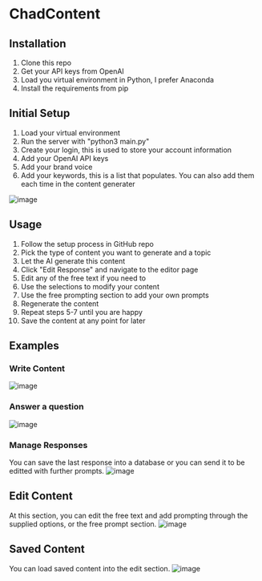 # ChadContent

## Installation
1. Clone this repo
2. Get your API keys from OpenAI
3. Load you virtual environment in Python, I prefer Anaconda
4. Install the requirements from pip
 
## Initial Setup
1. Load your virtual environment
2. Run the server with "python3 main.py"
3. Create your login, this is used to store your account information
4. Add your OpenAI API keys
5. Add your brand voice
6. Add your keywords, this is a list that populates. You can also add them each time in the content generater

![image](https://github.com/theaichad/ChadContent/assets/114192985/3a8b5ca5-4c47-4cbc-bbd3-8504013fdef4)

## Usage
1. Follow the setup process in GitHub repo
2. Pick the type of content you want to generate and a topic
3. Let the AI generate this content
4. Click "Edit Response" and navigate to the editor page
5. Edit any of the free text if you need to
6. Use the selections to modify your content
7. Use the free prompting section to add your own prompts
8. Regenerate the content
9. Repeat steps 5-7 until you are happy
10. Save the content at any point for later


## Examples
### Write Content
![image](https://github.com/theaichad/ChadContent/assets/114192985/ea832494-e15c-40d9-a51c-e4d7a87f098b)


### Answer a question
![image](https://github.com/theaichad/ChadContent/assets/114192985/a2f001e8-766a-4dcd-96b4-0c2cd88d61cb)


### Manage Responses
You can save the last response into a database or you can send it to be editted with further prompts.
![image](https://github.com/theaichad/ChadContent/assets/114192985/8c67186a-141d-4b1b-b8c8-3f69f4501c13)


## Edit Content
At this section, you can edit the free text and add prompting through the supplied options, or the free prompt section.
![image](https://github.com/theaichad/ChadContent/assets/114192985/f184a9af-31ea-4bba-88ba-160fdd2ce219)


## Saved Content
You can load saved content into the edit section.
![image](https://github.com/theaichad/ChadContent/assets/114192985/6e0ed8ad-3328-43ff-97e7-0d26eb665ad8)
